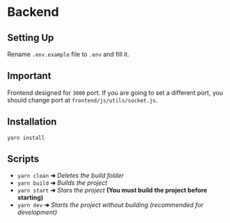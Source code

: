 # Backend

## Setting Up

Rename `.env.example` file to `.env` and fill it.

## Important

Frontend designed for `3000` port. If you are going to set a different port, you should change port at `frontend/js/utils/socket.js`.

## Installation

```
yarn install
```

## Scripts

-   `yarn clean` **➜** _Deletes the build folder_
-   `yarn build` **➜** _Builds the project_
-   `yarn start` **➜** _Stars the project_ **(You must build the project before starting)**
-   `yarn dev` **➜** _Starts the project without building (recommended for development)_
